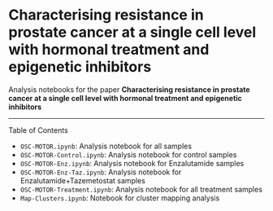 # Characterising resistance in prostate cancer at a single cell level with hormonal treatment and epigenetic inhibitors

Analysis notebooks for the paper **Characterising resistance in prostate cancer at a single cell level with hormonal treatment and epigenetic inhibitors**

---

Table of Contents
- `OSC-MOTOR.ipynb`: Analysis notebook for all samples
- `OSC-MOTOR-Control.ipynb`: Analysis notebook for control samples
- `OSC-MOTOR-Enz.ipynb`: Analysis notebook for Enzalutamide samples
- `OSC-MOTOR-Enz-Taz.ipynb`: Analysis notebook for Enzalutamide+Tazemetostat samples
- `OSC-MOTOR-Treatment.ipynb`: Analysis notebook for all treatment samples
- `Map-Clusters.ipynb`: Notebook for cluster mapping analysis
